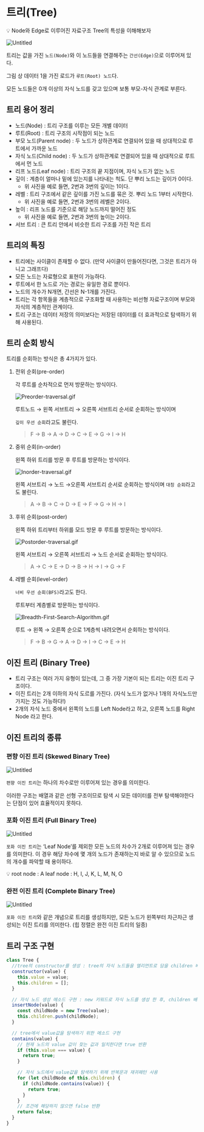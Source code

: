 # 트리(Tree)

<aside>
💡 Node와 Edge로 이루어진 자료구조
Tree의 특성을 이해해보자

</aside>

![Untitled](https://s3.us-west-2.amazonaws.com/secure.notion-static.com/32a680d5-9f86-44ef-ad18-c833ae61e005/Untitled.png?X-Amz-Algorithm=AWS4-HMAC-SHA256&X-Amz-Content-Sha256=UNSIGNED-PAYLOAD&X-Amz-Credential=AKIAT73L2G45EIPT3X45%2F20220827%2Fus-west-2%2Fs3%2Faws4_request&X-Amz-Date=20220827T061030Z&X-Amz-Expires=86400&X-Amz-Signature=180aa3ee5638d3ccd332ce1b944034532f067c3f74cf8fee81c2c3759bea8fbc&X-Amz-SignedHeaders=host&response-content-disposition=filename%20%3D%22Untitled.png%22&x-id=GetObject)

트리는 값을 가진 `노드(Node)`와 이 노드들을 연결해주는 `간선(Edge)`으로 이루어져 있다.

그림 상 데이터 1을 가진 로드가 `루트(Root) 노드`다.

모든 노드들은 0개 이상의 자식 노드를 갖고 있으며 보통 부모-자식 관계로 부른다.

## 트리 용어 정리

- 노드(Node) : 트리 구조를 이루는 모든 개별 데이터
- 루트(Root) : 트리 구조의 시작점이 되는 노드
- 부모 노드(Parent node) : 두 노드가 상하관계로 연결되어 있을 때 상대적으로 루트에서 가까운 노드
- 자식 노드(Child node) : 두 노드가 상하관계로 연결되어 있을 때 상대적으로 루트에서 먼 노드
- 리프 노드(Leaf node) : 트리 구조의 끝 지점이며, 자식 노드가 없는 노드
- 깊이 : 계층이 얼마나 밑에 있는지를 나타내는 척도. 단 뿌리 노드는 깊이가 0이다.
  - 위 사진을 예로 들면, 2번과 3번의 깊이는 1이다.
- 레벨 : 트리 구조에서 같은 깊이를 가진 노드를 묶은 것. 뿌리 노드 1부터 시작한다.
  - 위 사진을 예로 들면, 2번과 3번의 레벨은 2이다.
- 높이 : 리프 노드를 기준으로 해당 노드까지 떨어진 정도
  - 위 사진을 예로 들면, 2번과 3번의 높이는 2이다.
- 서브 트리 : 큰 트리 안에서 비슷한 트리 구조를 가진 작은 트리

## 트리의 특징

- 트리에는 사이클이 존재할 수 없다. (만약 사이클이 만들어진다면, 그것은 트리가 아니고 그래프다)
- 모든 노드는 자료형으로 표현이 가능하다.
- 루트에서 한 노드로 가는 경로는 유일한 경로 뿐이다.
- 노드의 개수가 N개면, 간선은 N-1개를 가진다.
- 트리는 각 항목들을 계층적으로 구조화할 때 사용하는 비선형 자료구조이며 부모와 자식의 계층적인 관계이다.
- 트리 구조는 데이터 저장의 의미보다는 저장된 데이터를 더 효과적으로 탐색하기 위해 사용된다.

## 트리 순회 방식

트리를 순회하는 방식은 총 4가지가 있다.

1. 전위 순회(pre-order)

   각 루트를 순차적으로 먼저 방문하는 방식이다.

   ![Preorder-traversal.gif](https://s3.us-west-2.amazonaws.com/secure.notion-static.com/5850bf23-7506-44ec-8aa3-2392445157c0/Preorder-traversal.gif?X-Amz-Algorithm=AWS4-HMAC-SHA256&X-Amz-Content-Sha256=UNSIGNED-PAYLOAD&X-Amz-Credential=AKIAT73L2G45EIPT3X45%2F20220827%2Fus-west-2%2Fs3%2Faws4_request&X-Amz-Date=20220827T061059Z&X-Amz-Expires=86400&X-Amz-Signature=b3d58d9c12475788041f205475c7c9a01e1cb1d5d88a66510fc0332501dd5ab5&X-Amz-SignedHeaders=host&response-content-disposition=filename%20%3D%22Preorder-traversal.gif%22&x-id=GetObject)

   루트노드 → 왼쪽 서브트리 → 오른쪽 서브트리 순서로 순회하는 방식이며

   `깊이 우선 순회`라고도 불린다.

   > F → B → A → D → C → E → G → I → H

2. 중위 순회(in-order)

   왼쪽 하위 트리를 방문 후 루트를 방문하는 방식이다.

   ![Inorder-traversal.gif](https://s3.us-west-2.amazonaws.com/secure.notion-static.com/f6b601cf-9bd3-41ee-b544-ad42b5a09602/Inorder-traversal.gif?X-Amz-Algorithm=AWS4-HMAC-SHA256&X-Amz-Content-Sha256=UNSIGNED-PAYLOAD&X-Amz-Credential=AKIAT73L2G45EIPT3X45%2F20220827%2Fus-west-2%2Fs3%2Faws4_request&X-Amz-Date=20220827T061122Z&X-Amz-Expires=86400&X-Amz-Signature=67c78bed2ebaf5bfe23f3ad2b520d4de0854c45da539ffdf7d66456e4c98e8d2&X-Amz-SignedHeaders=host&response-content-disposition=filename%20%3D%22Inorder-traversal.gif%22&x-id=GetObject)

   왼쪽 서브트리 → 노드 →오른쪽 서브트리 순서로 순회하는 방식이며 `대칭 순회`라고도 불린다.

   > A → B → C → D → E → F → G → H → I

3. 후위 순회(post-order)

   왼쪽 하위 트리부터 하위를 모드 방문 후 루트를 방문하는 방식이다.

   ![Postorder-traversal.gif](https://s3.us-west-2.amazonaws.com/secure.notion-static.com/986ff70f-35dc-47a2-91da-e4c854e65641/Postorder-traversal.gif?X-Amz-Algorithm=AWS4-HMAC-SHA256&X-Amz-Content-Sha256=UNSIGNED-PAYLOAD&X-Amz-Credential=AKIAT73L2G45EIPT3X45%2F20220827%2Fus-west-2%2Fs3%2Faws4_request&X-Amz-Date=20220827T061132Z&X-Amz-Expires=86400&X-Amz-Signature=24d10ca7c6a9676b3ec634d3a831092e515207e867b646e20c70fcdb165e25cd&X-Amz-SignedHeaders=host&response-content-disposition=filename%20%3D%22Postorder-traversal.gif%22&x-id=GetObject)

   왼쪽 서브트리 → 오른쪽 서브트리 → 노드 순서로 순회하는 방식이다.

   > A → C → E → D → B → H → I → G → F

4. 레벨 순회(level-order)

   `너비 우선 순회(BFS)`라고도 한다.

   루트부터 계층별로 방문하는 방식이다.

   ![Breadth-First-Search-Algorithm.gif](https://s3.us-west-2.amazonaws.com/secure.notion-static.com/45895cb3-e10e-41da-ba63-8f1d859adcea/Breadth-First-Search-Algorithm.gif?X-Amz-Algorithm=AWS4-HMAC-SHA256&X-Amz-Content-Sha256=UNSIGNED-PAYLOAD&X-Amz-Credential=AKIAT73L2G45EIPT3X45%2F20220827%2Fus-west-2%2Fs3%2Faws4_request&X-Amz-Date=20220827T061143Z&X-Amz-Expires=86400&X-Amz-Signature=1a9b741002a588d1b7039b32e68d6033b42cc0b6c5154d9c1471259b29aa460e&X-Amz-SignedHeaders=host&response-content-disposition=filename%20%3D%22Breadth-First-Search-Algorithm.gif%22&x-id=GetObject)

   루트 → 왼쪽 → 오른쪽 순으로 1계층씩 내려오면서 순회하는 방식이다.

   > F → B → G → A → D → I → C → E → H

## 이진 트리 (Binary Tree)

- 트리 구조는 여러 가지 유형이 있는데, 그 중 가장 기본이 되는 트리는 이진 트리 구조이다.
- 이진 트리는 2개 이하의 자식 도르를 가진다. (자식 노드가 없거나 1개의 자식노드만 가지는 것도 가능하다!)
- 2개의 자식 노드 중에서 왼쪽의 노드를 Left Node라고 하고, 오른쪽 노드를 Right Node 라고 한다.

## 이진 트리의 종류

### 편향 이진 트리 (Skewed Binary Tree)

![Untitled](https://s3.us-west-2.amazonaws.com/secure.notion-static.com/dd047cb4-940f-437d-8512-b41dcb614e28/Untitled.png?X-Amz-Algorithm=AWS4-HMAC-SHA256&X-Amz-Content-Sha256=UNSIGNED-PAYLOAD&X-Amz-Credential=AKIAT73L2G45EIPT3X45%2F20220827%2Fus-west-2%2Fs3%2Faws4_request&X-Amz-Date=20220827T061200Z&X-Amz-Expires=86400&X-Amz-Signature=7b0c16703185d1747b5c13c3ed5a94db20c8fd2907437603380f4b41f74d125d&X-Amz-SignedHeaders=host&response-content-disposition=filename%20%3D%22Untitled.png%22&x-id=GetObject)

`편향 이진 트리`는 하나의 차수로만 이루어져 있는 경우를 의미한다.

이러한 구조는 배열과 같은 선형 구조이므로 탐색 시 모든 데이터를 전부 탐색해야한다는 단점이 있어 효율적이지 못하다.

### 포화 이진 트리 (Full Binary Tree)

![Untitled](https://s3.us-west-2.amazonaws.com/secure.notion-static.com/1e5e28a5-2136-46b9-b750-983e8530c2b1/Untitled.png?X-Amz-Algorithm=AWS4-HMAC-SHA256&X-Amz-Content-Sha256=UNSIGNED-PAYLOAD&X-Amz-Credential=AKIAT73L2G45EIPT3X45%2F20220827%2Fus-west-2%2Fs3%2Faws4_request&X-Amz-Date=20220827T061213Z&X-Amz-Expires=86400&X-Amz-Signature=d39769ed45b92ff6a3172f60ebb71830120e0184568efd131ff02844e494a1c1&X-Amz-SignedHeaders=host&response-content-disposition=filename%20%3D%22Untitled.png%22&x-id=GetObject)

`포화 이진 트리`는 ‘Leaf Node’를 제외한 모든 노드의 차수가 2개로 이루어져 있는 경우를 의미한다. 이 경우 해당 차수에 몇 개의 노드가 존재하는지 바로 알 수 있으므로 노드의 개수를 파악할 때 용이하다.

<aside>
💡 root node : A
leaf node : H, I, J, K, L, M, N, O

</aside>

### 완전 이진 트리 (Complete Binary Tree)

![Untitled](https://s3.us-west-2.amazonaws.com/secure.notion-static.com/861e0405-a653-4894-931e-a6a563dd17b3/Untitled.png?X-Amz-Algorithm=AWS4-HMAC-SHA256&X-Amz-Content-Sha256=UNSIGNED-PAYLOAD&X-Amz-Credential=AKIAT73L2G45EIPT3X45%2F20220827%2Fus-west-2%2Fs3%2Faws4_request&X-Amz-Date=20220827T061225Z&X-Amz-Expires=86400&X-Amz-Signature=abc4b113ed22e54e841bd2c0c4f8119748b4639fa95c7d7226cd84a4a040a04c&X-Amz-SignedHeaders=host&response-content-disposition=filename%20%3D%22Untitled.png%22&x-id=GetObject)

`포화 이진 트리`와 같은 개념으로 트리를 생성하지만, 모든 노드가 왼쪽부터 차근차근 생성되는 이진 트리를 의미한다. (힙 정렬은 완전 이진 트리의 일종)

## 트리 구조 구현

```jsx
class Tree {
  //tree의 constructor를 생성 : tree의 자식 노드들을 엘리먼트로 담을 children 배열로 선언
  constructor(value) {
    this.value = value;
    this.children = [];
  }

  // 자식 노드 생성 메소드 구현 : new 키워드로 자식 노드를 생성 한 후, children 배열에 push
  insertNode(value) {
    const childNode = new Tree(value);
    this.children.push(childNode);
  }

  // tree에서 value값을 탐색하기 위한 메소드 구현
  contains(value) {
    // 현재 노드의 value 값이 찾는 값과 일치한다면 true 반환
    if (this.value === value) {
      return true;
    }

    // 자식 노드에서 value값을 탐색하기 위해 반복문과 재귀패턴 사용
    for (let childNode of this.children) {
      if (childNode.contains(value)) {
        return true;
      }
    }
    // 조건에 해당하지 않으면 false 반환
    return false;
  }
}
```
